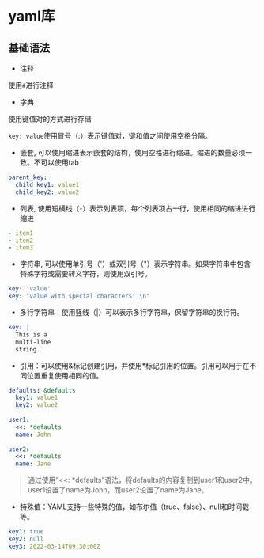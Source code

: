 # yaml库

## 基础语法

+ 注释

使用`#`进行注释

+ 字典

使用键值对的方式进行存储

`key: value`使用冒号（:）表示键值对，键和值之间使用空格分隔。

+ 嵌套, 可以使用缩进表示嵌套的结构，使用空格进行缩进。缩进的数量必须一致。不可以使用tab

```yaml
parent_key:
  child_key1: value1
  child_key2: value2
```

+ 列表, 使用短横线（-）表示列表项，每个列表项占一行，使用相同的缩进进行缩进

```yaml
- item1
- item2
- item3
```

+ 字符串, 可以使用单引号（'）或双引号（"）表示字符串。如果字符串中包含特殊字符或需要转义字符，则使用双引号。

```yaml
key: 'value'
key: "value with special characters: \n"
```

+ 多行字符串：使用竖线（|）可以表示多行字符串，保留字符串的换行符。

```yaml
key: |
  This is a
  multi-line
  string.
```

+ 引用：可以使用&标记创建引用，并使用*标记引用的位置。引用可以用于在不同位置重复使用相同的值。

```yaml
defaults: &defaults
  key1: value1
  key2: value2
 
user1:
  <<: *defaults
  name: John
 
user2:
  <<: *defaults
  name: Jane
```

> 通过使用“<<: *defaults”语法，将defaults的内容复制到user1和user2中。user1设置了name为John，而user2设置了name为Jane。

+ 特殊值：YAML支持一些特殊的值，如布尔值（true、false）、null和时间戳等。

```yaml
key1: true
key2: null
key3: 2022-03-14T09:30:00Z
```



